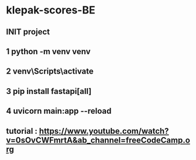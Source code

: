 # klepak-scores-BE
## INIT project
## 1 python -m venv venv
## 2 venv\Scripts\activate
## 3 pip install fastapi[all]
## 4 uvicorn main:app --reload

## tutorial : https://www.youtube.com/watch?v=0sOvCWFmrtA&ab_channel=freeCodeCamp.org